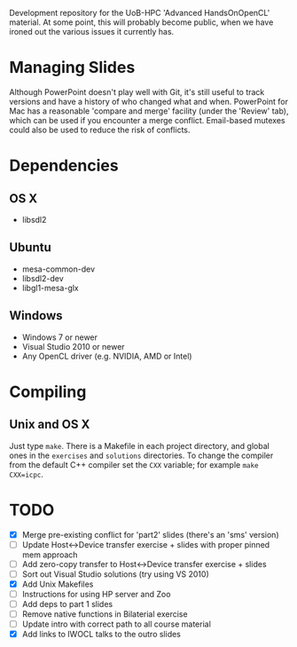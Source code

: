 Development repository for the UoB-HPC 'Advanced HandsOnOpenCL'
material. At some point, this will probably become public, when we
have ironed out the various issues it currently has.


Managing Slides
===============
Although PowerPoint doesn't play well with Git, it's still useful to
track versions and have a history of who changed what and
when. PowerPoint for Mac has a reasonable 'compare and merge' facility
(under the 'Review' tab), which can be used if you encounter a merge
conflict. Email-based mutexes could also be used to reduce the risk of
conflicts.


Dependencies
============

OS X
----
- libsdl2

Ubuntu
------
- mesa-common-dev
- libsdl2-dev
- libgl1-mesa-glx

Windows
-------
- Windows 7 or newer
- Visual Studio 2010 or newer
- Any OpenCL driver (e.g. NVIDIA, AMD or Intel)


Compiling
=========

Unix and OS X
-------------

Just type `make`.
There is a Makefile in each project directory, and global ones in the `exercises` and `solutions` directories.
To change the compiler from the default C++ compiler set the `CXX` variable; for example `make CXX=icpc`.


TODO
====
- [x] Merge pre-existing conflict for 'part2' slides (there's an 'sms' version)
- [ ] Update Host<->Device transfer exercise + slides with proper pinned mem approach
- [ ] Add zero-copy transfer to Host<->Device transfer exercise + slides
- [ ] Sort out Visual Studio solutions (try using VS 2010)
- [x] Add Unix Makefiles
- [ ] Instructions for using HP server and Zoo
- [ ] Add deps to part 1 slides
- [ ] Remove native functions in Bilaterial exercise
- [ ] Update intro with correct path to all course material
- [x] Add links to IWOCL talks to the outro slides 
